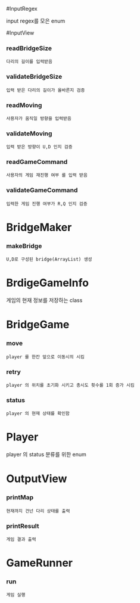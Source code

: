 #InputRegex

input regex를 모은 enum 

#InputView

### readBridgeSize

    다리의 길이를 입력받음

### validateBridgeSize

    입력 받은 다리의 길이가 올바른지 검증

### readMoving

    사용자가 움직일 방향을 입력받음

### validateMoving

    입력 받은 방향이 U,D 인지 검증

### readGameCommand

    사용자의 게임 재진행 여부 를 입력 받음

### validateGameCommand

    입력한 게임 진행 여부가 R,Q 인지 검증

# BridgeMaker

### makeBridge

    U,D로 구성된 bridge(ArrayList) 생성

# BrdigeGameInfo

게임의 현재 정보를 저장하는 class

# BridgeGame

### move

    player 를 한칸 앞으로 이동시의 시킴

### retry

    player 의 위치를 초기화 시키고 총시도 횟수를 1회 증가 시킴

### status

    player 의 현재 상태를 확인함

# Player 

player 의 status 분류를 위한 enum

# OutputView

### printMap

    현재까지 건넌 다리 상태를 출력

### printResult

    게임 결과 출력

# GameRunner

### run

    게임 실행